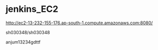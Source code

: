 # jenkins_EC2

http://ec2-13-232-155-176.ap-south-1.compute.amazonaws.com:8080/

sh030348/sh030348

anjum13234gdttf



